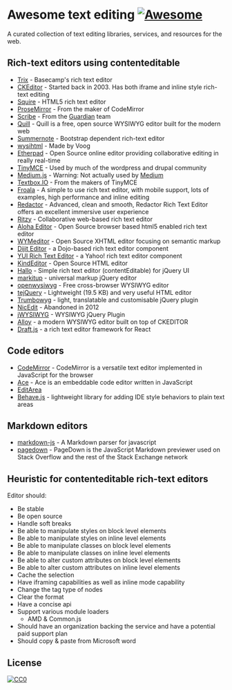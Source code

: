# Awesome text editing [![Awesome](https://cdn.rawgit.com/sindresorhus/awesome/d7305f38d29fed78fa85652e3a63e154dd8e8829/media/badge.svg)](https://github.com/sindresorhus/awesome)
A curated collection of text editing libraries, services, and resources for the web.

## Rich-text editors using contenteditable

* [Trix](https://github.com/basecamp/trix) - Basecamp's rich text editor
* [CKEditor](http://ckeditor.com/) - Started back in 2003. Has both iframe and inline style rich-text editing
* [Squire](https://github.com/neilj/Squire) - HTML5 rich text editor
* [ProseMirror](http://prosemirror.net/) - From the maker of CodeMirror
* [Scribe](https://github.com/guardian/scribe) - From the [Guardian](http://www.theguardian.com/) team
* [Quill](http://quilljs.com/) - Quill is a free, open source WYSIWYG editor built for the modern web
* [Summernote](http://summernote.org/) - Bootstrap dependent rich-text editor
* [wysihtml](http://wysihtml.com/) - Made by Voog
* [Etherpad](http://etherpad.org/) - Open Source online editor providing collaborative editing in really real-time
* [TinyMCE](http://www.tinymce.com/) - Used by much of the wordpress and drupal community
* [Medium.js](http://jakiestfu.github.io/Medium.js/docs/) - Warning: Not actually used by [Medium](https://medium.com/)
* [Textbox.IO](https://textbox.io/) - From the makers of TinyMCE
* [Froala](https://www.froala.com/wysiwyg-editor) - A simple to use rich text editor, with mobile support, lots of examples, high performance and inline editing
* [Redactor](http://imperavi.com/redactor/) - Advanced, clean and smooth, Redactor Rich Text Editor offers an excellent immersive user experience
* [Ritzy](https://github.com/ritzyed/ritzy) - Collaborative web-based rich text editor
* [Aloha Editor](http://www.alohaeditor.org/Content.Node/index.html) - Open Source browser based html5 enabled rich text editor
* [WYMeditor](http://www.wymeditor.org/) - Open Source XHTML editor focusing on semantic markup
* [Dijit Editor](http://dojotoolkit.org/) - a Dojo-based rich text editor component
* [YUI Rich Text Editor](http://yui.github.io/yui2/) - a Yahoo! rich text editor component
* [KindEditor](https://github.com/kindsoft/kindeditor) - Open Source HTML editor
* [Hallo](https://github.com/bergie/hallo) - Simple rich text editor (contentEditable) for jQuery UI
* [markitup](http://markitup.jaysalvat.com/home/) - universal markup jQuery editor
* [openwysiwyg](http://www.openwebware.com/) - Free cross-browser WYSIWYG editor
* [tejQuery](http://jqueryte.com/) - Lightweight (19.5 KB) and very useful HTML editor
* [Trumbowyg](http://alex-d.github.io/Trumbowyg/) - light, translatable and customisable jQuery plugin
* [NicEdit](http://nicedit.com/) - Abandoned in 2012
* [jWYSIWYG](https://github.com/akzhan/jwysiwyg) - WYSIWYG jQuery Plugin 
* [Alloy](http://alloyeditor.com/) - a modern WYSIWYG editor built on top of CKEDITOR
* [Draft.js](http://facebook.github.io/draft-js/) - a rich text editor framework for React

## Code editors

* [CodeMirror](https://codemirror.net/) - CodeMirror is a versatile text editor implemented in JavaScript for the browser
* [Ace](https://ace.c9.io/#nav=about) - Ace is an embeddable code editor written in JavaScript
* [EditArea](http://www.cdolivet.com/editarea/editarea/exemples/exemple_full.html)
* [Behave.js](http://jakiestfu.github.io/Behave.js/) - lightweight library for adding IDE style behaviors to plain text areas


## Markdown editors

* [markdown-js](https://github.com/evilstreak/markdown-js) - A Markdown parser for javascript
* [pagedown](https://code.google.com/p/pagedown/wiki/PageDown) - PageDown is the JavaScript Markdown previewer used on Stack Overflow and the rest of the Stack Exchange network

## Heuristic for contenteditable rich-text editors

Editor should:
* Be stable
* Be open source
* Handle soft breaks
* Be able to manipulate styles on block level elements
* Be able to manipulate styles on inline level elements
* Be able to manipulate classes on block level elements
* Be able to manipulate classes on inline level elements
* Be able to alter custom attributes on block level elements
* Be able to alter custom attributes on inline level elements
* Cache the selection
* Have iframing capabilities as well as inline mode capability
* Change the tag type of nodes
* Clear the format
* Have a concise api
* Support various module loaders
    * AMD & Common.js
* Should have an organization backing the service and have a potential paid support plan
* Should copy & paste from Microsoft word


## License

[![CC0](http://i.creativecommons.org/p/zero/1.0/88x31.png)](http://creativecommons.org/publicdomain/zero/1.0/)
